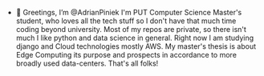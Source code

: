 - 👋 Greetings, I’m @AdrianPiniek
I'm PUT Computer Science Master's student, who loves all the tech stuff so I don't have that much time coding beyond university.
Most of my repos are private, so there isn't much
I like python and data science in general.
Right now I am studying django and Cloud technologies mostly AWS.
My master's thesis is about Edge Computing its purpose and prospects in accordance to more broadly used data-centers. 
That's all folks!
<!---
AdrianPiniek/AdrianPiniek is a ✨ special ✨ repository because its `README.md` (this file) appears on your GitHub profile.
You can click the Preview link to take a look at your changes.
--->

